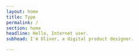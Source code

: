 ```yaml
---
layout: home
title: Type
permalink: /
section: home
headline: Hello, Internet user.
subhead: I'm Oliver, a digital product designer.

---
```

